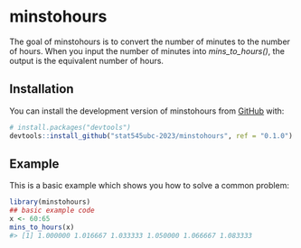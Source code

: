 
<!-- README.md is generated from README.Rmd. Please edit that file -->

# minstohours

<!-- badges: start -->
<!-- badges: end -->

The goal of minstohours is to convert the number of minutes to the
number of hours. When you input the number of minutes into
*mins_to_hours()*, the output is the equivalent number of hours.

## Installation

You can install the development version of minstohours from
[GitHub](https://github.com/) with:

``` r
# install.packages("devtools")
devtools::install_github("stat545ubc-2023/minstohours", ref = "0.1.0")
```

## Example

This is a basic example which shows you how to solve a common problem:

``` r
library(minstohours)
## basic example code
x <- 60:65
mins_to_hours(x)
#> [1] 1.000000 1.016667 1.033333 1.050000 1.066667 1.083333
```
